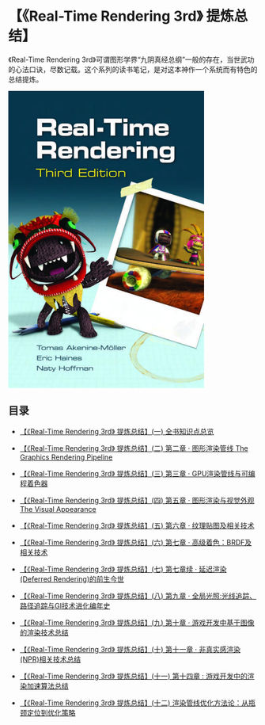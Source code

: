 
# 【《Real-Time Rendering 3rd》 提炼总结】
 《Real-Time Rendering 3rd》可谓图形学界“九阴真经总纲”一般的存在，当世武功的心法口诀，尽数记载。这个系列的读书笔记，是对这本神作一个系统而有特色的总结提炼。
 
 <img src="Content/BlogPost01/media/1.jpg" height = "600" alt="name" align=center />
<br>

## 目录
* [【《Real-Time Rendering 3rd》 提炼总结】(一) 全书知识点总览](https://github.com/QianMo/Game-Dev-Study-Notes/tree/master/%E3%80%8AReal-Time%20Rendering%203rd%E3%80%8B%E8%AF%BB%E4%B9%A6%E7%AC%94%E8%AE%B0/Content/BlogPost01)

* [【《Real-Time Rendering 3rd》 提炼总结】(二) 第二章 · 图形渲染管线 The Graphics Rendering Pipeline](https://github.com/QianMo/Game-Dev-Study-Notes/tree/master/%E3%80%8AReal-Time%20Rendering%203rd%E3%80%8B%E8%AF%BB%E4%B9%A6%E7%AC%94%E8%AE%B0/Content/BlogPost02)

* [【《Real-Time Rendering 3rd》 提炼总结】(三) 第三章 · GPU渲染管线与可编程着色器](https://github.com/QianMo/Game-Dev-Study-Notes/tree/master/%E3%80%8AReal-Time%20Rendering%203rd%E3%80%8B%E8%AF%BB%E4%B9%A6%E7%AC%94%E8%AE%B0/Content/BlogPost03)

* [【《Real-Time Rendering 3rd》 提炼总结】(四) 第五章 · 图形渲染与视觉外观 The Visual Appearance](https://github.com/QianMo/Game-Dev-Study-Notes/tree/master/%E3%80%8AReal-Time%20Rendering%203rd%E3%80%8B%E8%AF%BB%E4%B9%A6%E7%AC%94%E8%AE%B0/Content/BlogPost04)

* [【《Real-Time Rendering 3rd》 提炼总结】(五) 第六章 · 纹理贴图及相关技术](https://github.com/QianMo/Game-Dev-Study-Notes/tree/master/%E3%80%8AReal-Time%20Rendering%203rd%E3%80%8B%E8%AF%BB%E4%B9%A6%E7%AC%94%E8%AE%B0/Content/BlogPost05)

* [【《Real-Time Rendering 3rd》 提炼总结】(六) 第七章 · 高级着色：BRDF及相关技术](https://github.com/QianMo/Game-Dev-Study-Notes/tree/master/%E3%80%8AReal-Time%20Rendering%203rd%E3%80%8B%E8%AF%BB%E4%B9%A6%E7%AC%94%E8%AE%B0/Content/BlogPost06)

* [【《Real-Time Rendering 3rd》 提炼总结】(七) 第七章续 · 延迟渲染(Deferred Rendering)的前生今世](https://github.com/QianMo/Game-Dev-Study-Notes/tree/master/%E3%80%8AReal-Time%20Rendering%203rd%E3%80%8B%E8%AF%BB%E4%B9%A6%E7%AC%94%E8%AE%B0/Content/BlogPost07)

* [【《Real-Time Rendering 3rd》 提炼总结】(八) 第九章 · 全局光照:光线追踪、路径追踪与GI技术进化编年史](https://github.com/QianMo/Game-Dev-Study-Notes/tree/master/%E3%80%8AReal-Time%20Rendering%203rd%E3%80%8B%E8%AF%BB%E4%B9%A6%E7%AC%94%E8%AE%B0/Content/BlogPost08)

* [【《Real-Time Rendering 3rd》 提炼总结】(九) 第十章 · 游戏开发中基于图像的渲染技术总结](https://github.com/QianMo/Game-Dev-Study-Notes/tree/master/%E3%80%8AReal-Time%20Rendering%203rd%E3%80%8B%E8%AF%BB%E4%B9%A6%E7%AC%94%E8%AE%B0/Content/BlogPost09)

* [【《Real-Time Rendering 3rd》 提炼总结】(十) 第十一章 · 非真实感渲染(NPR)相关技术总结](https://github.com/QianMo/Game-Dev-Study-Notes/tree/master/%E3%80%8AReal-Time%20Rendering%203rd%E3%80%8B%E8%AF%BB%E4%B9%A6%E7%AC%94%E8%AE%B0/Content/BlogPost10)

* [【《Real-Time Rendering 3rd》 提炼总结】(十一) 第十四章 : 游戏开发中的渲染加速算法总结](https://github.com/QianMo/Game-Dev-Study-Notes/tree/master/%E3%80%8AReal-Time%20Rendering%203rd%E3%80%8B%E8%AF%BB%E4%B9%A6%E7%AC%94%E8%AE%B0/Content/BlogPost11)

* [【《Real-Time Rendering 3rd》 提炼总结】(十二) 渲染管线优化方法论：从瓶颈定位到优化策略](https://github.com/QianMo/Game-Dev-Study-Notes/tree/master/%E3%80%8AReal-Time%20Rendering%203rd%E3%80%8B%E8%AF%BB%E4%B9%A6%E7%AC%94%E8%AE%B0/Content/BlogPost12)



